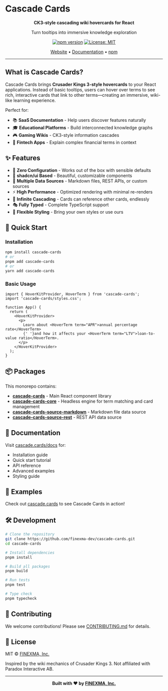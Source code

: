 # Cascade Cards

<div align="center">

**CK3-style cascading wiki hovercards for React**

Turn tooltips into immersive knowledge exploration

[![npm version](https://img.shields.io/npm/v/cascade-cards.svg)](https://www.npmjs.com/package/cascade-cards)
[![License: MIT](https://img.shields.io/badge/License-MIT-blue.svg)](https://opensource.org/licenses/MIT)

[Website](https://cascade.cards) • [Documentation](https://cascade.cards/docs) • [npm](https://www.npmjs.com/package/cascade-cards)

</div>

---

## What is Cascade Cards?

Cascade Cards brings **Crusader Kings 3-style hovercards** to your React applications. Instead of basic tooltips, users can hover over terms to see rich, interactive cards that link to other terms—creating an immersive, wiki-like learning experience.

Perfect for:
- 📚 **SaaS Documentation** - Help users discover features naturally
- 🎓 **Educational Platforms** - Build interconnected knowledge graphs
- 🎮 **Gaming Wikis** - CK3-style information cascades
- 💼 **Fintech Apps** - Explain complex financial terms in context

## ✨ Features

- 🎯 **Zero Configuration** - Works out of the box with sensible defaults
- 🎨 **shadcn/ui Based** - Beautiful, customizable components
- 📝 **Multiple Data Sources** - Markdown files, REST APIs, or custom sources
- ⚡ **High Performance** - Optimized rendering with minimal re-renders
- 🔗 **Infinite Cascading** - Cards can reference other cards, endlessly
- 🎭 **Fully Typed** - Complete TypeScript support
- 🎪 **Flexible Styling** - Bring your own styles or use ours

## 🚀 Quick Start

### Installation

```bash
npm install cascade-cards
# or
pnpm add cascade-cards
# or
yarn add cascade-cards
```

### Basic Usage

```tsx
import { HoverKitProvider, HoverTerm } from 'cascade-cards';
import 'cascade-cards/styles.css';

function App() {
  return (
    <HoverKitProvider>
      <p>
        Learn about <HoverTerm term="APR">annual percentage rate</HoverTerm>
        {' '}and how it affects your <HoverTerm term="LTV">loan-to-value ratio</HoverTerm>.
      </p>
    </HoverKitProvider>
  );
}
```

## 📦 Packages

This monorepo contains:

- **[cascade-cards](packages/react)** - Main React component library
- **[cascade-cards-core](packages/core)** - Headless engine for term matching and card management
- **[cascade-cards-source-markdown](packages/sources/markdown)** - Markdown file data source
- **[cascade-cards-source-rest](packages/sources/rest)** - REST API data source

## 📖 Documentation

Visit [cascade.cards/docs](https://cascade.cards/docs) for:
- Installation guide
- Quick start tutorial
- API reference
- Advanced examples
- Styling guide

## 🎨 Examples

Check out [cascade.cards](https://cascade.cards) to see Cascade Cards in action!

## 🛠️ Development

```bash
# Clone the repository
git clone https://github.com/finexma-dev/cascade-cards.git
cd cascade-cards

# Install dependencies
pnpm install

# Build all packages
pnpm build

# Run tests
pnpm test

# Type check
pnpm typecheck
```

## 🤝 Contributing

We welcome contributions! Please see [CONTRIBUTING.md](CONTRIBUTING.md) for details.

## 📄 License

MIT © [FINEXMA, Inc.](https://x.com/finexma)

Inspired by the wiki mechanics of Crusader Kings 3. Not affiliated with Paradox Interactive AB.

---

<div align="center">

**Built with ❤️ by [FINEXMA, Inc.](https://x.com/finexma)**

</div>
